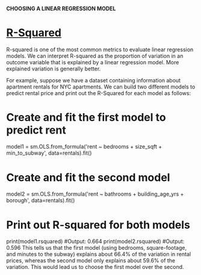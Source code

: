 #### CHOOSING A LINEAR REGRESSION MODEL

# [R-Squared](https://www.codecademy.com/courses/linear-regression-mssp/lessons/choosing-a-linear-regression-model/exercises/r-squared)

R-squared is one of the most common metrics to evaluate linear regression models. 
We can interpret R-squared as the proportion of variation in an outcome variable that is explained by a linear regression model. 
More explained variation is generally better.

For example, suppose we have a dataset containing information about apartment rentals for NYC apartments. We can build two different models to predict rental price and print out the R-Squared for each model as follows:

# Create and fit the first model to predict rent
model1 = sm.OLS.from_formula('rent ~ bedrooms + size_sqft + min_to_subway', data=rentals).fit()
 
# Create and fit the second model
model2 = sm.OLS.from_formula('rent ~ bathrooms + building_age_yrs + borough', data=rentals).fit()
 
# Print out R-squared for both models
print(model1.rsquared) #Output: 0.664
print(model2.rsquared) #Output: 0.596
This tells us that the first model (using bedrooms, square-footage, and minutes to the subway) explains about 66.4% of the variation in rental prices, whereas the second model only explains about 59.6% of the variation. This would lead us to choose the first model over the second.
